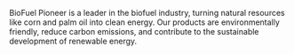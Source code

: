 BioFuel Pioneer is a leader in the biofuel industry, turning natural resources like corn and palm oil into clean energy. Our products are environmentally friendly, reduce carbon emissions, and contribute to the sustainable development of renewable energy.
